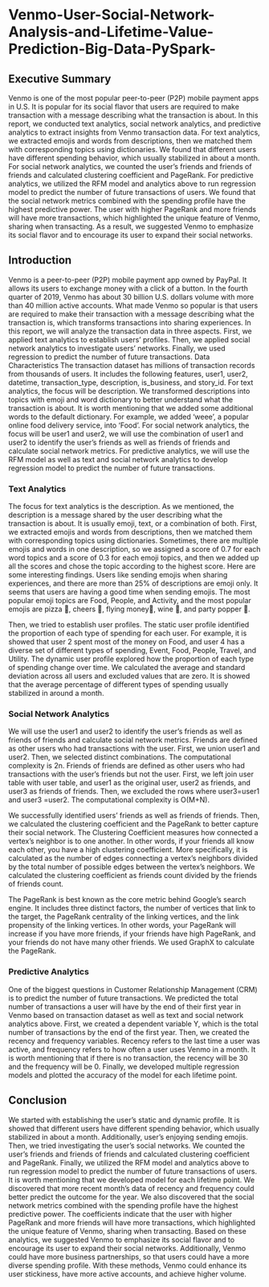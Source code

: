 # Venmo-User-Social-Network-Analysis-and-Lifetime-Value-Prediction-Big-Data-PySpark-
## Executive Summary
Venmo is one of the most popular peer-to-peer (P2P) mobile payment apps in U.S. It is popular for its social flavor that users are required to make transaction with a message describing what the transaction is about. In this report, we conducted text analytics, social network analytics, and predictive analytics to extract insights from Venmo transaction data. For text analytics, we extracted emojis and words from descriptions, then we matched them with corresponding topics using dictionaries. We found that different users have different spending behavior, which usually stabilized in about a month. For social network analytics, we counted the user’s friends and friends of friends and calculated clustering coefficient and PageRank. For predictive analytics, we utilized the RFM model and analytics above to run regression model to predict the number of future transactions of users. We found that the social network metrics combined with the spending profile have the highest predictive power. The user with higher PageRank and more friends will have more transactions, which highlighted the unique feature of Venmo, sharing when transacting. As a result, we suggested Venmo to emphasize its social flavor and to encourage its user to expand their social networks.
## Introduction
Venmo is a peer-to-peer (P2P) mobile payment app owned by PayPal. It allows its users to exchange money with a click of a button. In the fourth quarter of 2019, Venmo has about 30 billion U.S. dollars volume with more than 40 million active accounts. What made Venmo so popular is that users are required to make their transaction with a message describing what the transaction is, which transforms transactions into sharing experiences. In this report, we will analyze the transaction data in three aspects. First, we applied text analytics to establish users’ profiles. Then, we applied social network analytics to investigate users’ networks. Finally, we used regression to predict the number of future transactions.
Data Characteristics
The transaction dataset has millions of transaction records from thousands of users. It includes the following features, user1, user2, datetime, transaction_type, description, is_business, and story_id. For text analytics, the focus will be description. We transformed descriptions into topics with emoji and word dictionary to better understand what the transaction is about. It is worth mentioning that we added some additional words to the default dictionary. For example, we added ‘weee’, a popular online food delivery service, into ‘Food’. For social network analytics, the focus will be user1 and user2, we will use the combination of user1 and user2 to identify the user’s friends as well as friends of friends and calculate social network metrics. For predictive analytics, we will use the RFM model as well as text and social network analytics to develop regression model to predict the number of future transactions.

  
### Text Analytics
The focus for text analytics is the description. As we mentioned, the description is a message shared by the user describing what the transaction is about. It is usually emoji, text, or a combination of both.
First, we extracted emojis and words from descriptions, then we matched them with corresponding topics using dictionaries. Sometimes, there are multiple emojis and words in one description, so we assigned a score of 0.7 for each word topics and a score of 0.3 for each emoji topics, and then we added up all the scores and chose the topic according to the highest score. Here are some interesting findings. Users like sending emojis when sharing experiences, and there are more than 25% of descriptions are emoji only. It seems that users are having a good time when sending emojis. The most popular emoji topics are Food, People, and Activity, and the most popular emojis are pizza 🍕, cheers 🍻, flying money💸, wine 🍷, and party popper 🎉.
  
 Then, we tried to establish user profiles. The static user profile identified the proportion of each type of spending for each user. For example, it is showed that user 2 spent most of the money on Food, and user 4 has a diverse set of different types of spending, Event, Food, People, Travel, and Utility. The dynamic user profile explored how the proportion of each type of spending change over time. We calculated the average and standard deviation across all users and excluded values that are zero. It is showed that the average percentage of different types of spending usually stabilized in around a month.

     
### Social Network Analytics
We will use the user1 and user2 to identify the user’s friends as well as friends of friends and calculate social network metrics.
Friends are defined as other users who had transactions with the user. First, we union user1 and user2. Then, we selected distinct combinations. The computational complexity is 2n.
Friends of friends are defined as other users who had transactions with the user’s friends but not the user. First, we left join user table with user table, and user1 as the original user, user2 as friends, and user3 as friends of friends. Then, we excluded the rows where user3=user1 and user3 =user2. The computational complexity is O(M+N).

 We successfully identified users’ friends as well as friends of friends. Then, we calculated the clustering coefficient and the PageRank to better capture their social network.
The Clustering Coefficient measures how connected a vertex’s neighbor is to one another. In other words, if your friends all know each other, you have a high clustering coefficient. More specifically, it is calculated as the number of edges connecting a vertex’s neighbors divided by the total number of possible edges between the vertex’s neighbors. We calculated the clustering coefficient as friends count divided by the friends of friends count.

The PageRank is best known as the core metric behind Google’s search engine. It includes three distinct factors, the number of vertices that link to the target, the PageRank centrality of the linking vertices, and the link propensity of the linking vertices. In other words, your PageRank will increase if you have more friends, if your friends have high PageRank, and your friends do not have many other friends. We used GraphX to calculate the PageRank.

### Predictive Analytics
One of the biggest questions in Customer Relationship Management (CRM) is to predict the number of future transactions. We predicted the total number of transactions a user will have by the end of their first year in Venmo based on transaction dataset as well as text and social network analytics above.
First, we created a dependent variable Y, which is the total number of transactions by the end of the first year. Then, we created the recency and frequency variables. Recency refers to the last time a user was active, and frequency refers to how often a user uses Venmo in a month. It is worth mentioning that if there is no transaction, the recency will be 30 and the frequency will be 0. Finally, we developed multiple regression models and plotted the accuracy of the model for each lifetime point.



## Conclusion

We started with establishing the user’s static and dynamic profile. It is showed that different users have different spending behavior, which usually stabilized in about a month. Additionally, user’s enjoying sending emojis. Then, we tried investigating the user’s social networks. We counted the user’s friends and friends of friends and calculated clustering coefficient and PageRank. Finally, we utilized the RFM model and analytics above to run regression model to predict the number of future transactions of users. It is worth mentioning that we developed model for each lifetime point. We discovered that more recent month’s data of recency and frequency could better predict the outcome for the year. We also discovered that the social network metrics combined with the spending profile have the highest predictive power. The coefficients indicate that the user with higher PageRank and more friends will have more transactions, which highlighted the unique feature of Venmo, sharing when transacting. Based on these analytics, we suggested Venmo to emphasize its social flavor and to encourage its user to expand their social networks. Additionally, Venmo could have more business partnerships, so that users could have a more diverse spending profile. With these methods, Venmo could enhance its user stickiness, have more active accounts, and achieve higher volume.
